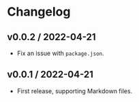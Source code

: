 # Changelog

## v0.0.2 / 2022-04-21

- Fix an issue with `package.json`.

## v0.0.1 / 2022-04-21

- First release, supporting Markdown files.
